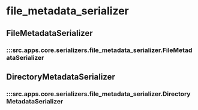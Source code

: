 # file_metadata_serializer

## FileMetadataSerializer

### :::src.apps.core.serializers.file_metadata_serializer.FileMetadataSerializer

## DirectoryMetadataSerializer

### :::src.apps.core.serializers.file_metadata_serializer.DirectoryMetadataSerializer

